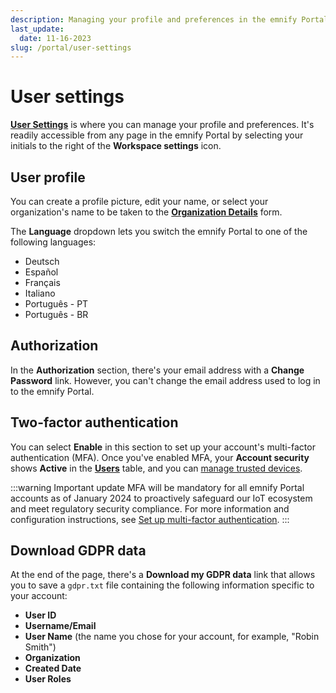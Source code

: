 ```yaml
---
description: Managing your profile and preferences in the emnify Portal
last_update: 
  date: 11-16-2023
slug: /portal/user-settings
---
```


# User settings

[**User Settings**](https://portal.emnify.com/user-settings) is where you can manage your profile and preferences.
It's readily accessible from any page in the emnify Portal by selecting your initials to the right of the **Workspace settings** icon.

## User profile

You can create a profile picture, edit your name, or select your organization's name to be taken to the [**Organization Details**](https://portal.emnify.com/organisation-settings/details) form.

The **Language** dropdown lets you switch the emnify Portal to one of the following languages:

- Deutsch
- Español
- Français
- Italiano
- Português - PT
- Português - BR

## Authorization

In the **Authorization** section, there's your email address with a **Change Password** link.
However, you can't change the email address used to log in to the emnify Portal.

## Two-factor authentication

You can select **Enable** in this section to set up your account's multi-factor authentication (MFA).
Once you've enabled MFA, your **Account security** shows **Active** in the [**Users**](https://portal.emnify.com/organisation-settings/users) table, and you can [manage trusted devices](/how-tos/multi-factor-authentication#manage-trusted-devices).

:::warning Important update
MFA will be mandatory for all emnify Portal accounts as of January 2024 to proactively safeguard our IoT ecosystem and meet regulatory security compliance.
For more information and configuration instructions, see [Set up multi-factor authentication](/how-tos/multi-factor-authentication).
:::

## Download GDPR data

At the end of the page, there's a **Download my GDPR data** link that allows you to save a `gdpr.txt` file containing the following information specific to your account:

- **User ID**
- **Username/Email**
- **User Name** (the name you chose for your account, for example, "Robin Smith")
- **Organization**
- **Created Date** 
- **User Roles**
